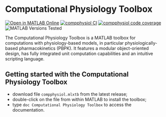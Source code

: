 # Computational Physiology Toolbox

[![Open in MATLAB Online](https://www.mathworks.com/images/responsive/global/open-in-matlab-online.svg)](https://matlab.mathworks.com/open/github/v1?repo=niklhart/compphysiol) 
[![compphysiol CI](https://github.com/niklhart/compphysiol/actions/workflows/main.yml/badge.svg)](https://github.com/niklhart/compphysiol/actions/workflows/main.yml)
[![compphysiol code coverage](https://codecov.io/gh/niklhart/compphysiol/branch/master/graph/badge.svg)](https://app.codecov.io/gh/niklhart/compphysiol?branch=master)
![MATLAB Versions Tested](https://img.shields.io/endpoint?url=https://raw.githubusercontent.com/niklhart/compphysiol/master/reports/badge/tested_with.json)

The Computational Physiology Toolbox is a MATLAB toolbox for computations with 
physiology-based models, in particular physiologically-based pharmacokinetics (PBPK). 
It features a modular object-oriented design, has fully integrated unit 
computation capabilities and an intuitive scripting language.

## Getting started with the Computational Physiology Toolbox

* download file `compphysiol.mlxtb` from the latest release;
* double-click on the file from within MATLAB to install the toolbox;
* type `doc Computational Physiology Toolbox` to access the documentation.

